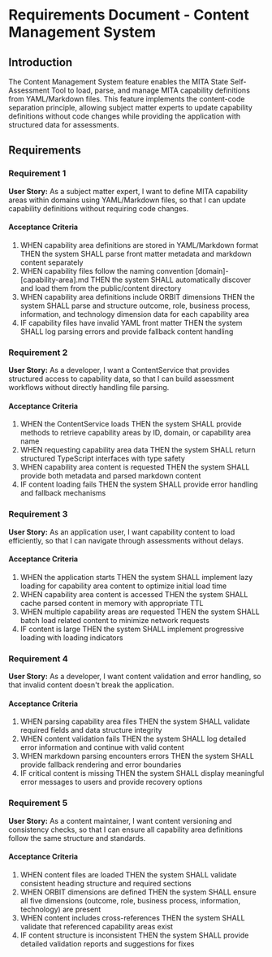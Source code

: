 # Requirements Document - Content Management System

## Introduction

The Content Management System feature enables the MITA State Self-Assessment Tool to load, parse, and manage MITA capability definitions from YAML/Markdown files. This feature implements the content-code separation principle, allowing subject matter experts to update capability definitions without code changes while providing the application with structured data for assessments.

## Requirements

### Requirement 1

**User Story:** As a subject matter expert, I want to define MITA capability areas within domains using YAML/Markdown files, so that I can update capability definitions without requiring code changes.

#### Acceptance Criteria

1. WHEN capability area definitions are stored in YAML/Markdown format THEN the system SHALL parse front matter metadata and markdown content separately
2. WHEN capability files follow the naming convention [domain]-[capability-area].md THEN the system SHALL automatically discover and load them from the public/content directory
3. WHEN capability area definitions include ORBIT dimensions THEN the system SHALL parse and structure outcome, role, business process, information, and technology dimension data for each capability area
4. IF capability files have invalid YAML front matter THEN the system SHALL log parsing errors and provide fallback content handling

### Requirement 2

**User Story:** As a developer, I want a ContentService that provides structured access to capability data, so that I can build assessment workflows without directly handling file parsing.

#### Acceptance Criteria

1. WHEN the ContentService loads THEN the system SHALL provide methods to retrieve capability areas by ID, domain, or capability area name
2. WHEN requesting capability area data THEN the system SHALL return structured TypeScript interfaces with type safety
3. WHEN capability area content is requested THEN the system SHALL provide both metadata and parsed markdown content
4. IF content loading fails THEN the system SHALL provide error handling and fallback mechanisms

### Requirement 3

**User Story:** As an application user, I want capability content to load efficiently, so that I can navigate through assessments without delays.

#### Acceptance Criteria

1. WHEN the application starts THEN the system SHALL implement lazy loading for capability area content to optimize initial load time
2. WHEN capability area content is accessed THEN the system SHALL cache parsed content in memory with appropriate TTL
3. WHEN multiple capability areas are requested THEN the system SHALL batch load related content to minimize network requests
4. IF content is large THEN the system SHALL implement progressive loading with loading indicators

### Requirement 4

**User Story:** As a developer, I want content validation and error handling, so that invalid content doesn't break the application.

#### Acceptance Criteria

1. WHEN parsing capability area files THEN the system SHALL validate required fields and data structure integrity
2. WHEN content validation fails THEN the system SHALL log detailed error information and continue with valid content
3. WHEN markdown parsing encounters errors THEN the system SHALL provide fallback rendering and error boundaries
4. IF critical content is missing THEN the system SHALL display meaningful error messages to users and provide recovery options

### Requirement 5

**User Story:** As a content maintainer, I want content versioning and consistency checks, so that I can ensure all capability area definitions follow the same structure and standards.

#### Acceptance Criteria

1. WHEN content files are loaded THEN the system SHALL validate consistent heading structure and required sections
2. WHEN ORBIT dimensions are defined THEN the system SHALL ensure all five dimensions (outcome, role, business process, information, technology) are present
3. WHEN content includes cross-references THEN the system SHALL validate that referenced capability areas exist
4. IF content structure is inconsistent THEN the system SHALL provide detailed validation reports and suggestions for fixes